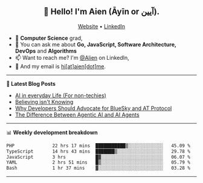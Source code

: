<h2 align="center">👋 Hello! I'm Aien (Āyīn or آیین).</h2>
<p align="center">
  <a href="https://www.aien.me">Website</a> •
  <a href="https://www.linkedin.com/in/aiensaidi/">LinkedIn</a>
</p>


- 🌱 **Computer Science** grad,
- 💬 You can ask me about **Go, JavaScript, Software Architecture, DevOps** and **Algorithms**
- 📫 Want to reach me? I'm [@Alien](https://www.linkedin.com/in/aiensaidi/) on LinkedIn,
- 📧 And my email is [hi[at]aien[dot]me](mailto:hi@aien.me).

-------

**📝 Latest Blog Posts**

<!-- BLOG-POST-LIST:START -->
- [AI in everyday Life (For non-techies)](https://aien.me/ai-in-everyday-life-for-non-techies/)
- [Believing isn't Knowing](https://aien.me/believing-isnt-knowing/)
- [Why Developers Should Advocate for BlueSky and AT Protocol](https://aien.me/why-developers-should-advocate-for-bluesky-and-at-protocol/)
- [The Difference Between Agentic AI and AI Agents](https://aien.me/the-difference-between-agentic-ai-and-ai-agents/)
<!-- BLOG-POST-LIST:END -->

-------

📊 **Weekly development breakdown**
<!--START_SECTION:waka-->

```txt
PHP              22 hrs 17 mins  ███████████▒░░░░░░░░░░░░░   45.09 %
TypeScript       14 hrs 43 mins  ███████▒░░░░░░░░░░░░░░░░░   29.78 %
JavaScript       3 hrs           █▓░░░░░░░░░░░░░░░░░░░░░░░   06.07 %
YAML             2 hrs 51 mins   █▒░░░░░░░░░░░░░░░░░░░░░░░   05.79 %
Bash             1 hr 37 mins    ▓░░░░░░░░░░░░░░░░░░░░░░░░   03.28 %
```

<!--END_SECTION:waka-->

-------
